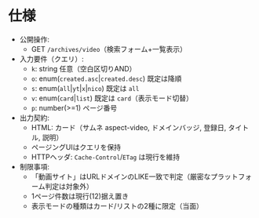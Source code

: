 # 仕様

- 公開操作:
  - GET `/archives/video`（検索フォーム+一覧表示）
- 入力要件（クエリ）:
  - `k`: string 任意（空白区切りAND）
  - `o`: enum(`created.asc`|`created.desc`) 既定は降順
  - `s`: enum(`all`|`yt`|`x`|`nico`) 既定は `all`
  - `v`: enum(`card`|`list`) 既定は `card`（表示モード切替）
  - `p`: number(>=1) ページ番号
- 出力契約:
  - HTML: カード（サムネ aspect-video, ドメインバッジ, 登録日, タイトル, 説明）
  - ページングUIはクエリを保持
  - HTTPヘッダ: `Cache-Control`/`ETag` は現行を維持
- 制限事項:
  - 「動画サイト」はURLドメインのLIKE一致で判定（厳密なプラットフォーム判定は対象外）
  - 1ページ件数は現行(12)据え置き
  - 表示モードの種類はカード/リストの2種に限定（当面）
